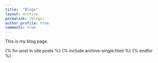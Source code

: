 ```yaml
---
title:  "Blogs"
layout: archive
permalink: /blogs/
author_profile: true
comments: true
---
```


This is my blog page.

{% for post in site.posts %}
  {% include archive-single.html %}
{% endfor %}
